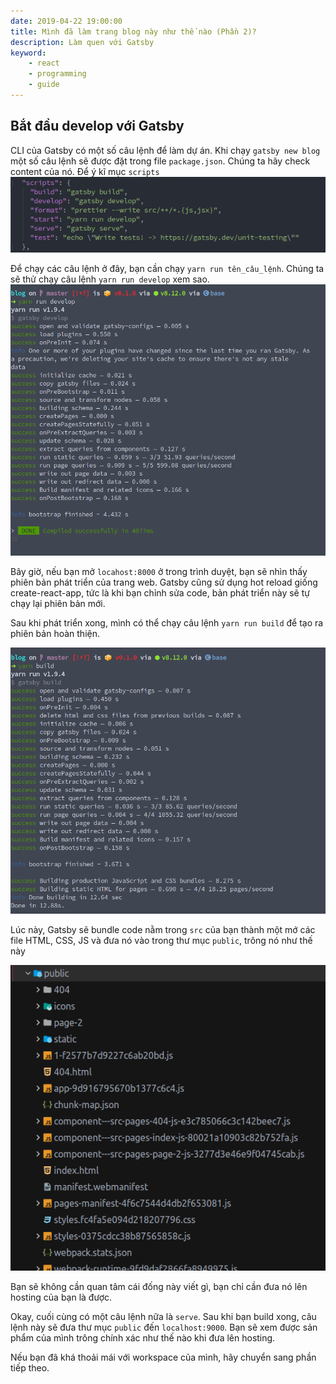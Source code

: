 ```yaml
---
date: 2019-04-22 19:00:00
title: Mình đã làm trang blog này như thế nào (Phần 2)?
description: Làm quen với Gatsby
keyword:
    - react
    - programming
    - guide
---
```


## Bắt đầu develop với Gatsby
CLI của Gatsby có một số câu lệnh để làm dự án. Khi chạy `gatsby new blog` một số câu lệnh sẽ được đặt trong file `package.json`. Chúng ta hãy check content của nó. Để ý kĩ mục `scripts`
![scripts](script.png)

Để chạy các câu lệnh ở đây, bạn cần chạy `yarn run tên_câu_lệnh`. Chúng ta sẽ thử chạy câu lệnh `yarn run develop` xem sao.
![develop](develop.png)

Bây giờ, nếu bạn mở `locahost:8000` ở trong trình duyệt, bạn sẽ nhìn thấy phiên bản phát triển của trang web. Gatsby cũng sử dụng hot reload giống create-react-app, tức là khi bạn chỉnh sửa code, bản phát triển này sẽ tự chạy lại phiên bản mới.

Sau khi phát triển xong, mình có thể chạy câu lệnh `yarn run build` để tạo ra phiên bản hoàn thiện. 

![build](build.png)

Lúc này, Gatsby sẽ bundle code nằm trong `src` của bạn thành một mớ các file HTML, CSS, JS và đưa nó vào trong thư mục `public`, trông nó như thế này

![public](public.png)

Bạn sẽ không cần quan tâm cái đống này viết gì, bạn chỉ cần đưa nó lên hosting của bạn là được.

Okay, cuối cùng có một câu lệnh nữa là `serve`. Sau khi bạn build xong, câu lệnh này sẽ đưa thư mục `public` đến `localhost:9000`. Bạn sẽ xem được sản phẩm của mình trông chính xác như thế nào khi đưa lên hosting.

Nếu bạn đã khá thoải mái với workspace của mình, hãy chuyển sang phần tiếp theo.  